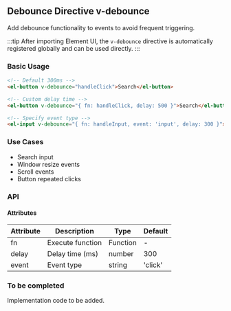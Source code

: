 ## Debounce Directive v-debounce

Add debounce functionality to events to avoid frequent triggering.

:::tip
After importing Element UI, the `v-debounce` directive is automatically registered globally and can be used directly.
:::

### Basic Usage

```html
<!-- Default 300ms -->
<el-button v-debounce="handleClick">Search</el-button>

<!-- Custom delay time -->
<el-button v-debounce="{ fn: handleClick, delay: 500 }">Search</el-button>

<!-- Specify event type -->
<el-input v-debounce="{ fn: handleInput, event: 'input', delay: 300 }"></el-input>
```

### Use Cases

- Search input
- Window resize events
- Scroll events
- Button repeated clicks

### API

#### Attributes

| Attribute | Description      | Type     | Default |
| --------- | ---------------- | -------- | ------- |
| fn        | Execute function | Function | -       |
| delay     | Delay time (ms)  | number   | 300     |
| event     | Event type       | string   | 'click' |

### To be completed

Implementation code to be added.
